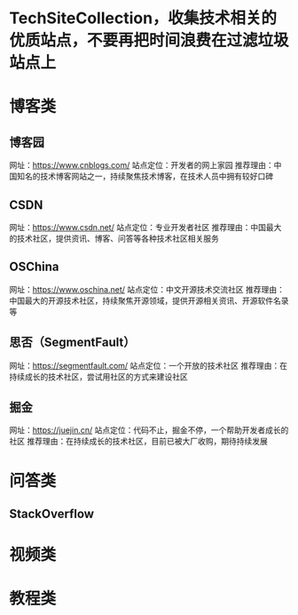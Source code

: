 # TechSiteCollection，收集技术相关的优质站点，不要再把时间浪费在过滤垃圾站点上

# 博客类

## 博客园
网址：https://www.cnblogs.com/
站点定位：开发者的网上家园
推荐理由：中国知名的技术博客网站之一，持续聚焦技术博客，在技术人员中拥有较好口碑

## CSDN
网址：https://www.csdn.net/
站点定位：专业开发者社区
推荐理由：中国最大的技术社区，提供资讯、博客、问答等各种技术社区相关服务

## OSChina
网址：https://www.oschina.net/
站点定位：中文开源技术交流社区
推荐理由：中国最大的开源技术社区，持续聚焦开源领域，提供开源相关资讯、开源软件名录等

## 思否（SegmentFault）
网址：https://segmentfault.com/
站点定位：一个开放的技术社区
推荐理由：在持续成长的技术社区，尝试用社区的方式来建设社区

## 掘金
网址：https://juejin.cn/
站点定位：代码不止，掘金不停，一个帮助开发者成长的社区
推荐理由：在持续成长的技术社区，目前已被大厂收购，期待持续发展

# 问答类
## StackOverflow

# 视频类

# 教程类
